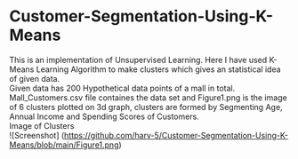 # Customer-Segmentation-Using-K-Means
This is an implementation of Unsupervised Learning. Here I have used K-Means Learning Algorithm to make clusters which gives an statistical idea of given data.  
Given data has 200 Hypothetical data points of a mall in total.  
Mall_Customers.csv file containes the data set and Figure1.png is the image of 6 clusters plotted on 3d graph, clusters are formed by Segmenting Age, Annual Income and Spending Scores of Customers.  
Image of Clusters  
![Screenshot] (https://github.com/harv-5/Customer-Segmentation-Using-K-Means/blob/main/Figure1.png)
